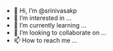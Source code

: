 - 👋 Hi, I’m @srinivasakp
- 👀 I’m interested in ...
- 🌱 I’m currently learning ...
- 💞️ I’m looking to collaborate on ...
- 📫 How to reach me ...

<!---
srinivasakp/srinivasakp is a ✨ special ✨ repository because its `README.md` (this file) appears on your GitHub profile.
You can click the Preview link to take a look at your changes.
--->
